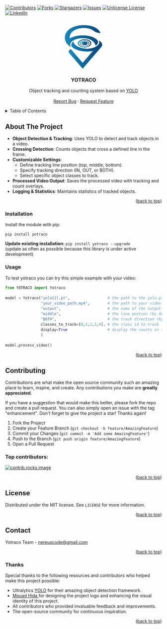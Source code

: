 <a id="readme-top"></a>

[![Contributors][contributors-shield]][contributors-url]
[![Forks][forks-shield]][forks-url]
[![Stargazers][stars-shield]][stars-url]
[![Issues][issues-shield]][issues-url]
[![Unlicense License][license-shield]][license-url]
[![LinkedIn][linkedin-shield]][linkedin-url]



<!-- PROJECT LOGO -->
<br />
<div align="center">
  <a href="https://github.com/NEREUS-code/YOTRACO">
    <img src="images/logo.png" alt="Logo" width="120" height="140">
  </a>

  <h3 align="center">YOTRACO</h3>

  <p align="center">
    Object tracking and counting system based on <a href="https://github.com/ultralytics/ultralytics">YOLO</a>
    <br />
    <br />
    <a href="https://github.com/NEREUS-code/YOTRACO/issues/new?labels=bug&template=bug-report---.md">Report Bug</a>
    &middot;
    <a href="https://github.com/NEREUS-code/YOTRACO/issues/new?labels=enhancement&template=feature-request---.md">Request Feature</a>
  </p>
</div>



<!-- TABLE OF CONTENTS -->
<details>
  <summary>Table of Contents</summary>
  <ol>
    <li>
      <a href="#about-the-project">About The Project</a>
    </li>
    <li>
      <a href="#getting-started">Getting Started</a>
      <ul>
        <li><a href="#installation">Installation</a></li>
        <li><a href="#usage">Usage</a></li>
      </ul>
    </li>
    <li><a href="#contributing">Contributing</a></li>
    <li><a href="#license">License</a></li>
    <li><a href="#contact">Contact</a></li>
  </ol>
</details>



<!-- ABOUT THE PROJECT -->
## About The Project

- **Object Detection & Tracking**: Uses YOLO to detect and track objects in a video.
- **Crossing Detection**: Counts objects that cross a defined line in the frame.
- **Customizable Settings**:
  - Define tracking line position (top, middle, bottom).
  - Specify tracking direction (IN, OUT, or BOTH).
  - Select specific object classes to track.
- **Processed Video Output**: Saves the processed video with tracking and count overlays.
- **Logging & Statistics**: Maintains statistics of tracked objects.

<p align="right">(<a href="#readme-top">back to top</a>)</p>



<!-- GETTING STARTED -->

### Installation

Install the module with pip:
```
pip install yotraco
```
**Update existing installation:** ```pip install yotraco --upgrade```\
(update as often as possible because this library is under active development)


<!-- USAGE EXAMPLES -->
### Usage

To test yotraco you can try this simple example with your video:

```python
from YOTRACO import Yotraco

model = Yotraco("yolo11l.pt",                 # the path to the yolo.pt 
                "your_video_path.mp4",        # the path to your video
                "output",                     # the name of the output
                "middle",                     # the line postion (by default : middle)
                "BOTH",                       # the track direction (by default : Both )
                classes_to_track=[0,1,2,3,4], # the class id to track 
                display=True                  # display the counts in the output video
                )

model.process_video()

```


<p align="right">(<a href="#readme-top">back to top</a>)</p>


<!-- CONTRIBUTING -->
## Contributing

Contributions are what make the open source community such an amazing place to learn, inspire, and create. Any contributions you make are **greatly appreciated**.

If you have a suggestion that would make this better, please fork the repo and create a pull request. You can also simply open an issue with the tag "enhancement".
Don't forget to give the project a star! Thanks again!

1. Fork the Project
2. Create your Feature Branch (`git checkout -b feature/AmazingFeature`)
3. Commit your Changes (`git commit -m 'Add some AmazingFeature'`)
4. Push to the Branch (`git push origin feature/AmazingFeature`)
5. Open a Pull Request

### Top contributors:

<a href="https://github.com/NEREUS-code/YOTRACO/graphs/contributors">
  <img src="https://contrib.rocks/image?repo=NEREUS-code/YOTRACO" alt="contrib.rocks image" />
</a>

<p align="right">(<a href="#readme-top">back to top</a>)</p>



<!-- LICENSE -->
## License

Distributed under the MIT license. See `LICENSE` for more information.

<p align="right">(<a href="#readme-top">back to top</a>)</p>



<!-- CONTACT -->
## Contact

Yotraco Team - nereuscode@gmail.com

<p align="right">(<a href="#readme-top">back to top</a>)</p>


### Thanks
Special thanks to the following resources and contributors who helped make this project possible:

- Ultralytics <a href="https://github.com/ultralytics/ultralytics">YOLO</a> for their amazing object detection framework.
- <a href="https://github.com/mouadhida"> Mouad Hida </a> for designing the project logo and enhancing the visual identity of this project.
- All contributors who provided invaluable feedback and improvements.
- The open-source community for continuous inspiration.

<p align="right">(<a href="#readme-top">back to top</a>)</p>

<!-- MARKDOWN LINKS & IMAGES -->
<!-- https://www.markdownguide.org/basic-syntax/#reference-style-links -->
[contributors-shield]: https://img.shields.io/github/contributors/NEREUS-code/YOTRACO.svg?style=for-the-badge
[contributors-url]: https://github.com/NEREUS-code/YOTRACO/graphs/contributors
[forks-shield]: https://img.shields.io/github/forks/NEREUS-code/YOTRACO.svg?style=for-the-badge
[forks-url]: https://github.com/NEREUS-code/YOTRACO/network/members
[stars-shield]: https://img.shields.io/github/stars/NEREUS-code/YOTRACO.svg?style=for-the-badge
[stars-url]: https://github.com/NEREUS-code/YOTRACO/stargazers
[issues-shield]: https://img.shields.io/github/issues/NEREUS-code/YOTRACO.svg?style=for-the-badge
[issues-url]: https://github.com/NEREUS-code/YOTRACO/issues
[license-shield]: https://img.shields.io/github/license/NEREUS-code/YOTRACO.svg?style=for-the-badge
[license-url]: https://github.com/NEREUS-code/YOTRACO/blob/master/LICENSE.txt
[linkedin-shield]: https://img.shields.io/badge/-LinkedIn-black.svg?style=for-the-badge&logo=linkedin&colorB=555
[linkedin-url]: https://www.linkedin.com/in/mohammed-benyamna-504378318/

